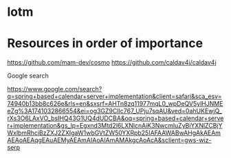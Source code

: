# lotm


# Resources in order of importance
https://github.com/mam-dev/cosmo
https://github.com/caldav4j/caldav4j


Google search

https://www.google.com/search?q=spring+based+calendar+server+implementation&client=safari&sca_esv=74940b13bb8c626e&rls=en&sxsrf=AHTn8zq11977mqL0_wpDeQV5ylHJNMEeZg%3A1741032866554&ei=og3GZ9ClIc767_UPju7sqAU&ved=0ahUKEwjQ_rXs3O6LAxVO_bsIHQ43G1UQ4dUDCBA&oq=spring+based+calendar+server+implementation&gs_lp=Egxnd3Mtd2l6LXNlcnAiK3NwcmluZyBiYXNlZCBjYWxlbmRhciBzZXJ2ZXIgaW1wbGVtZW50YXRpb25IAFAAWABwAHgAkAEAmAEAoAEAqgEAuAEMyAEAmAIAoAIAmAMAkgcAoAcA&sclient=gws-wiz-serp